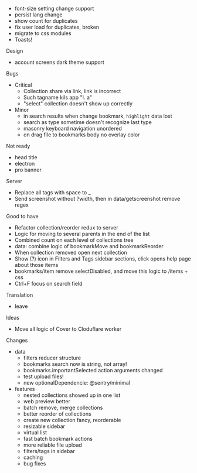 - font-size setting change support
- persist lang change
- show count for duplicates
- fix user load for duplicates, broken
- migrate to css modules
- Toasts!

Design
- account screens dark theme support

Bugs
- Critical
    - Collection share via link, link is incorrect
    - Such tagname kils app "$%^&()(#@#$!. a"
    - "select" collection doesn't show up correctly
- Minor
    - in search results when change bookmark, `highlight` data lost
    - search as type sometime doesn't recognize last type
    - masonry keyboard navigation unordered
    - on drag file to bookmarks body no overlay color

Not ready
- head title
- electron
- pro banner

Server
- Replace all tags with space to _
- Send screenshot without ?width, then in data/getscreenshot remove regex

Good to have
- Refactor collection/reorder redux to server
- Logic for moving to several parents in the end of the list
- Combined count on each level of collections tree
- data: combine logic of bookmarkMove and bookmarkReorder
- When collection removed open next collection
- Show (?) icon in Filters and Tags sidebar sections, click opens help page about those items
- bookmarks/item remove selectDisabled, and move this logic to /items + css
- Ctrl+F focus on search field

Translation
- leave

Ideas
- Move all logic of Cover to Cloduflare worker

Changes
- data
    - filters reducer structure
    - bookmarks search now is string, not array!
    - bookmarks.importantSelected action arguments changed
    - test upload files!
    - new optionalDependencie: @sentry/minimal
- features
    - nested collections showed up in one list
    - web preview better
    - batch remove, merge collections
    - better reorder of collections
    - create new collection fancy, reorderable
    - resizable sidebar
    - virtual list
    - fast batch bookmark actions
    - more reliable file upload
    - filters/tags in sidebar
    - caching
    - bug fixes